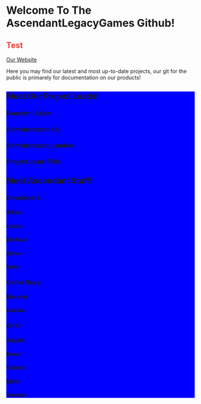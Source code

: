 # Welcome To The AscendantLegacyGames Github!
<h2 style="color: #eb4034" >Test</h2>
<a href="https://ascendantlegacy.dev" target="_blank">Our Website</a>
<p>Here you may find our latest and most up-to-date projects, our git for the public is primarely for documentation on our products!</p>

<div style="background-color: blue">
  <h2>Meet Our Project Leads!</h2>
  <div>
    <h3>Founder: Adam</h3>
  </div>
  <div>
    <h3>Administrator: Kal</h3>
  </div>
  <div>
    <h3>Administrator: Landon</h3>
  </div>
  <div>
    <h3>Project Lead: Félix</h3>
  </div>
  <h2>Meet Ascendant Staff!</h2>
  <div>
  <h3>Developers:</h3>
    <h4>Aikon</h4>
    <h4>cobolt</h4>
    <h4>Micheal</h4>
    <h4>Simon</h4>
    <h4>Sully</h4>
  <h3>Game Devs:</h3>
    <h4>Marshal</h4>
    <h4>Nathan</h4>
  <h3>GFX:</h3>
    <h4>Angelo</h4>
    <h4>Boxer</h4>
    <h4>Gatteru</h4>
    <h4>Moki</h4>
    <h4>Xodeus</h4>
  </div>
</div>
